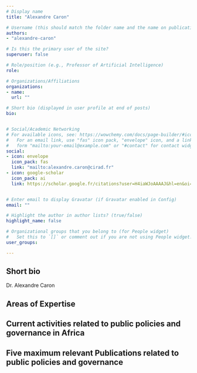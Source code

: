 ```yaml
---
# Display name
title: "Alexandre Caron"

# Username (this should match the folder name and the name on publications)
authors:
- "alexandre-caron"

# Is this the primary user of the site?
superuser: false

# Role/position (e.g., Professor of Artificial Intelligence)
role:

# Organizations/Affiliations
organizations:
- name: 
  url: ""

# Short bio (displayed in user profile at end of posts)
bio: 


# Social/Academic Networking
# For available icons, see: https://wowchemy.com/docs/page-builder/#icons
#   For an email link, use "fas" icon pack, "envelope" icon, and a link in the
#   form "mailto:your-email@example.com" or "#contact" for contact widget.
social:
- icon: envelope
  icon_pack: fas
  link: "mailto:alexandre.caron@cirad.fr"
- icon: google-scholar
  icon_pack: ai
  link: https://scholar.google.fr/citations?user=H4iaWJoAAAAJ&hl=en&oi=ao


# Enter email to display Gravatar (if Gravatar enabled in Config)
email: ""

# Highlight the author in author lists? (true/false)
highlight_name: false

# Organizational groups that you belong to (for People widget)
#   Set this to `[]` or comment out if you are not using People widget.
user_groups:

---
```


## Short bio
Dr. Alexandre Caron

## Areas of Expertise

## Current activities related to public policies and governance in Africa

## Five maximum relevant Publications related to public policies and governance

